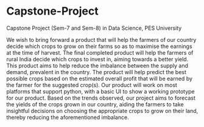 # Capstone-Project
Capstone Project (Sem-7 and Sem-8) in Data Science, PES University


We wish to bring forward a product that will help the farmers of our country decide which crops to grow on their farms so as to maximise the earnings at the time of harvest.
The final completed product will help the farmers of rural India decide which crops to invest in, aiming towards a better yield. This product aims to help reduce the imbalance between the supply and demand, prevalent in the country.
The product will help predict the best possible crops based on the estimated overall profit that will be earned by the farmer for the suggested crop(s). 
Our product will work on most platforms that support python, with a basic UI to show a working prototype for our product.
Based on the trends observed, our project aims to forecast the yields of the crops grown in our country, aiding the farmers to take insightful decisions on choosing the appropriate crops to grow on their land, thereby reducing the aforementioned imbalance.
